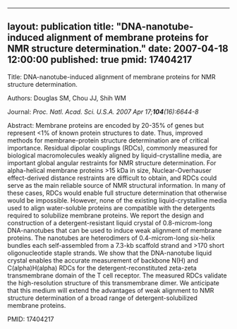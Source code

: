 
---
layout: publication
title:  "DNA-nanotube-induced alignment of membrane proteins for NMR structure determination."
date:   2007-04-18 12:00:00
published: true
pmid: 17404217
---

Title: DNA-nanotube-induced alignment of membrane proteins for NMR structure determination.

Authors: Douglas SM, Chou JJ, Shih WM

Journal: *Proc. Natl. Acad. Sci. U.S.A. 2007 Apr 17;**104**(16):6644-8*

Abstract: Membrane proteins are encoded by 20-35% of genes but represent <1% of known protein structures to date. Thus, improved methods for membrane-protein structure determination are of critical importance. Residual dipolar couplings (RDCs), commonly measured for biological macromolecules weakly aligned by liquid-crystalline media, are important global angular restraints for NMR structure determination. For alpha-helical membrane proteins >15 kDa in size, Nuclear-Overhauser effect-derived distance restraints are difficult to obtain, and RDCs could serve as the main reliable source of NMR structural information. In many of these cases, RDCs would enable full structure determination that otherwise would be impossible. However, none of the existing liquid-crystalline media used to align water-soluble proteins are compatible with the detergents required to solubilize membrane proteins. We report the design and construction of a detergent-resistant liquid crystal of 0.8-microm-long DNA-nanotubes that can be used to induce weak alignment of membrane proteins. The nanotubes are heterodimers of 0.4-microm-long six-helix bundles each self-assembled from a 7.3-kb scaffold strand and >170 short oligonucleotide staple strands. We show that the DNA-nanotube liquid crystal enables the accurate measurement of backbone N(H) and C(alpha)H(alpha) RDCs for the detergent-reconstituted zeta-zeta transmembrane domain of the T cell receptor. The measured RDCs validate the high-resolution structure of this transmembrane dimer. We anticipate that this medium will extend the advantages of weak alignment to NMR structure determination of a broad range of detergent-solubilized membrane proteins.

PMID: 17404217

